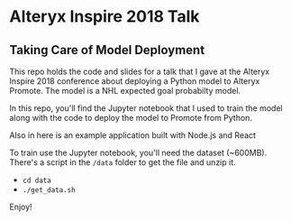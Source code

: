 # Alteryx Inspire 2018 Talk

## Taking Care of Model Deployment

This repo holds the code and slides for a talk that I gave at the Alteryx Inspire 2018 conference about
deploying a Python model to Alteryx Promote. The model is a NHL expected goal probabilty model.

In this repo, you'll find the Jupyter notebook that I used to train the model along with the code to
deploy the model to Promote from Python.

Also in here is an example application built with Node.js and React

To train use the Jupyter notebook, you'll need the dataset (~600MB). There's a script in the `/data` folder to get the file and unzip it.

- `cd data`
- `./get_data.sh`

Enjoy!
